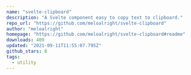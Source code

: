 ```yaml
---
name: "svelte-clipboard"
description: "A Svelte component easy to copy text to clipboard."
repo_url: "https://github.com/meloalright/svelte-clipboard"
author: "meloalright"
homepage: "https://github.com/meloalright/svelte-clipboard#readme"
downloads: 409
updated: "2021-09-11T11:55:07.795Z"
github_stars: 8
tags: 
  - utility
---
```

